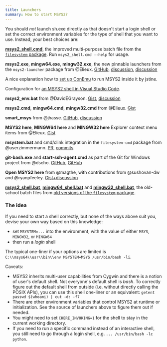 ```yaml
---
title: Launchers
summary: How to start MSYS2?
---
```

You should *not* launch sh.exe directly as that doesn't start a login shell or set the correct environment variables for the type of shell that you want to use. Instead, your best choices are:

[**msys2_shell.cmd**](https://github.com/Alexpux/MSYS2-packages/blob/master/filesystem/msys2_shell.cmd), the improved multi-purpose batch file from the [`filesystem` package](https://github.com/Alexpux/MSYS2-packages/tree/master/filesystem).  Run `msys2_shell.cmd --help` for usage.

**msys2.exe**, **mingw64.exe**, **mingw32.exe**, the new pinnable launchers from the `msys2-launcher` package from @Elieux. [GitHub](https://github.com/elieux/msys2-launcher), [discussion](https://github.com/Alexpux/MSYS2-packages/issues/370#issuecomment-152021427), [discussion](https://sourceforge.net/p/msys2/mailman/message/34599465/)

A nice explanation how to [set up ConEmu](https://superuser.com/a/1297072) to run MSYS2 inside it by jstine.

Configuration for [an MSYS2 shell in Visual Studio Code](https://stackoverflow.com/a/48016561).

**msys2_env.bat** from @DavidEGrayson. [Gist](https://gist.github.com/DavidEGrayson/2e5923b9c0d8acb3f7a7), [discussion](https://github.com/Alexpux/MSYS2-packages/issues/370#issuecomment-151658726)

**msys2.cmd**, **mingw64.cmd**, **mingw32.cmd** from @Elieux. [Gist](https://gist.github.com/elieux/dd6d0c15cc0ae503f830)

**smart_msys** from @jhasse. [GitHub](https://github.com/jhasse/smart_cmd), [discussion](https://sourceforge.net/p/msys2/mailman/message/34639135/)

**MSYS2 here**, **MINGW64 here** and **MINGW32 here** Explorer context menu items from @Elieux. [Gist](https://gist.github.com/elieux/ef044468d067d68040c7)

**msystem.bat** and cmd/clink integration in the `filesystem-cmd` package from @userzimmermann. [PR](https://github.com/Alexpux/MSYS2-packages/pull/350), [commits](https://github.com/userzimmermann/MSYS2-packages/commits/ed54eccce9716b9471c63bc1738ebbab637ed552)

**git-bash.exe** and **start-ssh-agent.cmd** as part of the Git for Windows project from @dscho. [GitHub](https://github.com/git-for-windows/git/blob/master/compat/win32/git-wrapper.c), [GitHub](https://github.com/git-for-windows/MINGW-packages/tree/master/mingw-w64-git)

**Open MSYS2 here** from @magthe, with contributions from @sushovan-dw and @ryanpfeeley. [Gist+discussion](https://gist.github.com/magthe/a60293fe395af7245a9e)

[**msys2_shell.bat**](https://github.com/Alexpux/MSYS2-packages/blob/b827a678b1793571968a4d27f72f981d99c305ef/filesystem/msys2_shell.bat), [**mingw64_shell.bat**](https://github.com/Alexpux/MSYS2-packages/blob/b827a678b1793571968a4d27f72f981d99c305ef/filesystem/mingw64_shell.bat) and [**mingw32_shell.bat**](https://github.com/Alexpux/MSYS2-packages/blob/b827a678b1793571968a4d27f72f981d99c305ef/filesystem/mingw32_shell.bat), the old-school batch files from [old versions of the `filesystem` package](https://github.com/Alexpux/MSYS2-packages/tree/b827a678b1793571968a4d27f72f981d99c305ef/filesystem).

### The idea

If you need to start a shell correctly, but none of the ways above suit you, devise your own way based on this knowledge:

- set `MSYSTEM=...` into the environment, with the value of either `MSYS`, `MINGW32`, or `MINGW64`
- then run a *login* shell

The typical one-liner if your options are limited is `C:\\msys64\\usr\\bin\\env MSYSTEM=MSYS /usr/bin/bash -li`.

Caveats:

- MSYS2 inherits multi-user capabilities from Cygwin and there is a notion of user's default shell.  Not everyone's default shell is *bash*.  To correctly figure out the default shell from outside (i.e. without directly calling the POSIX APIs), you can use this shell one-liner or an equivalent: `getent passwd $(whoami) | cut -d: -f7`
- There are other environment variables that control MSYS2 at runtime or initialization.  See the source of launchers above to figure them out if needed.
- You might need to set `CHERE_INVOKING=1` for the shell to stay in the current working directory.
- If you need to run a specific command instead of an interactive shell, you still need to go through a login shell, e.g. `... /usr/bin/bash -lc python`.
